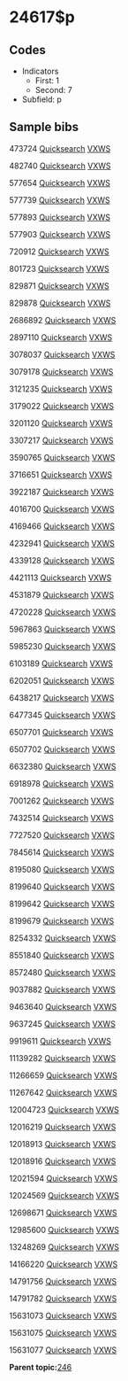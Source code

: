 # 24617$p

## Codes

-   Indicators
    -   First: 1
    -   Second: 7
-   Subfield: p

## Sample bibs

473724 [Quicksearch](https://search.library.yale.edu/catalog/473724) [VXWS](http://prodorbis.library.yale.edu:7014/vxws/GetHoldingsService?bibId=473724)

482740 [Quicksearch](https://search.library.yale.edu/catalog/482740) [VXWS](http://prodorbis.library.yale.edu:7014/vxws/GetHoldingsService?bibId=482740)

577654 [Quicksearch](https://search.library.yale.edu/catalog/577654) [VXWS](http://prodorbis.library.yale.edu:7014/vxws/GetHoldingsService?bibId=577654)

577739 [Quicksearch](https://search.library.yale.edu/catalog/577739) [VXWS](http://prodorbis.library.yale.edu:7014/vxws/GetHoldingsService?bibId=577739)

577893 [Quicksearch](https://search.library.yale.edu/catalog/577893) [VXWS](http://prodorbis.library.yale.edu:7014/vxws/GetHoldingsService?bibId=577893)

577903 [Quicksearch](https://search.library.yale.edu/catalog/577903) [VXWS](http://prodorbis.library.yale.edu:7014/vxws/GetHoldingsService?bibId=577903)

720912 [Quicksearch](https://search.library.yale.edu/catalog/720912) [VXWS](http://prodorbis.library.yale.edu:7014/vxws/GetHoldingsService?bibId=720912)

801723 [Quicksearch](https://search.library.yale.edu/catalog/801723) [VXWS](http://prodorbis.library.yale.edu:7014/vxws/GetHoldingsService?bibId=801723)

829871 [Quicksearch](https://search.library.yale.edu/catalog/829871) [VXWS](http://prodorbis.library.yale.edu:7014/vxws/GetHoldingsService?bibId=829871)

829878 [Quicksearch](https://search.library.yale.edu/catalog/829878) [VXWS](http://prodorbis.library.yale.edu:7014/vxws/GetHoldingsService?bibId=829878)

2686892 [Quicksearch](https://search.library.yale.edu/catalog/2686892) [VXWS](http://prodorbis.library.yale.edu:7014/vxws/GetHoldingsService?bibId=2686892)

2897110 [Quicksearch](https://search.library.yale.edu/catalog/2897110) [VXWS](http://prodorbis.library.yale.edu:7014/vxws/GetHoldingsService?bibId=2897110)

3078037 [Quicksearch](https://search.library.yale.edu/catalog/3078037) [VXWS](http://prodorbis.library.yale.edu:7014/vxws/GetHoldingsService?bibId=3078037)

3079178 [Quicksearch](https://search.library.yale.edu/catalog/3079178) [VXWS](http://prodorbis.library.yale.edu:7014/vxws/GetHoldingsService?bibId=3079178)

3121235 [Quicksearch](https://search.library.yale.edu/catalog/3121235) [VXWS](http://prodorbis.library.yale.edu:7014/vxws/GetHoldingsService?bibId=3121235)

3179022 [Quicksearch](https://search.library.yale.edu/catalog/3179022) [VXWS](http://prodorbis.library.yale.edu:7014/vxws/GetHoldingsService?bibId=3179022)

3201120 [Quicksearch](https://search.library.yale.edu/catalog/3201120) [VXWS](http://prodorbis.library.yale.edu:7014/vxws/GetHoldingsService?bibId=3201120)

3307217 [Quicksearch](https://search.library.yale.edu/catalog/3307217) [VXWS](http://prodorbis.library.yale.edu:7014/vxws/GetHoldingsService?bibId=3307217)

3590765 [Quicksearch](https://search.library.yale.edu/catalog/3590765) [VXWS](http://prodorbis.library.yale.edu:7014/vxws/GetHoldingsService?bibId=3590765)

3716651 [Quicksearch](https://search.library.yale.edu/catalog/3716651) [VXWS](http://prodorbis.library.yale.edu:7014/vxws/GetHoldingsService?bibId=3716651)

3922187 [Quicksearch](https://search.library.yale.edu/catalog/3922187) [VXWS](http://prodorbis.library.yale.edu:7014/vxws/GetHoldingsService?bibId=3922187)

4016700 [Quicksearch](https://search.library.yale.edu/catalog/4016700) [VXWS](http://prodorbis.library.yale.edu:7014/vxws/GetHoldingsService?bibId=4016700)

4169466 [Quicksearch](https://search.library.yale.edu/catalog/4169466) [VXWS](http://prodorbis.library.yale.edu:7014/vxws/GetHoldingsService?bibId=4169466)

4232941 [Quicksearch](https://search.library.yale.edu/catalog/4232941) [VXWS](http://prodorbis.library.yale.edu:7014/vxws/GetHoldingsService?bibId=4232941)

4339128 [Quicksearch](https://search.library.yale.edu/catalog/4339128) [VXWS](http://prodorbis.library.yale.edu:7014/vxws/GetHoldingsService?bibId=4339128)

4421113 [Quicksearch](https://search.library.yale.edu/catalog/4421113) [VXWS](http://prodorbis.library.yale.edu:7014/vxws/GetHoldingsService?bibId=4421113)

4531879 [Quicksearch](https://search.library.yale.edu/catalog/4531879) [VXWS](http://prodorbis.library.yale.edu:7014/vxws/GetHoldingsService?bibId=4531879)

4720228 [Quicksearch](https://search.library.yale.edu/catalog/4720228) [VXWS](http://prodorbis.library.yale.edu:7014/vxws/GetHoldingsService?bibId=4720228)

5967863 [Quicksearch](https://search.library.yale.edu/catalog/5967863) [VXWS](http://prodorbis.library.yale.edu:7014/vxws/GetHoldingsService?bibId=5967863)

5985230 [Quicksearch](https://search.library.yale.edu/catalog/5985230) [VXWS](http://prodorbis.library.yale.edu:7014/vxws/GetHoldingsService?bibId=5985230)

6103189 [Quicksearch](https://search.library.yale.edu/catalog/6103189) [VXWS](http://prodorbis.library.yale.edu:7014/vxws/GetHoldingsService?bibId=6103189)

6202051 [Quicksearch](https://search.library.yale.edu/catalog/6202051) [VXWS](http://prodorbis.library.yale.edu:7014/vxws/GetHoldingsService?bibId=6202051)

6438217 [Quicksearch](https://search.library.yale.edu/catalog/6438217) [VXWS](http://prodorbis.library.yale.edu:7014/vxws/GetHoldingsService?bibId=6438217)

6477345 [Quicksearch](https://search.library.yale.edu/catalog/6477345) [VXWS](http://prodorbis.library.yale.edu:7014/vxws/GetHoldingsService?bibId=6477345)

6507701 [Quicksearch](https://search.library.yale.edu/catalog/6507701) [VXWS](http://prodorbis.library.yale.edu:7014/vxws/GetHoldingsService?bibId=6507701)

6507702 [Quicksearch](https://search.library.yale.edu/catalog/6507702) [VXWS](http://prodorbis.library.yale.edu:7014/vxws/GetHoldingsService?bibId=6507702)

6632380 [Quicksearch](https://search.library.yale.edu/catalog/6632380) [VXWS](http://prodorbis.library.yale.edu:7014/vxws/GetHoldingsService?bibId=6632380)

6918978 [Quicksearch](https://search.library.yale.edu/catalog/6918978) [VXWS](http://prodorbis.library.yale.edu:7014/vxws/GetHoldingsService?bibId=6918978)

7001262 [Quicksearch](https://search.library.yale.edu/catalog/7001262) [VXWS](http://prodorbis.library.yale.edu:7014/vxws/GetHoldingsService?bibId=7001262)

7432514 [Quicksearch](https://search.library.yale.edu/catalog/7432514) [VXWS](http://prodorbis.library.yale.edu:7014/vxws/GetHoldingsService?bibId=7432514)

7727520 [Quicksearch](https://search.library.yale.edu/catalog/7727520) [VXWS](http://prodorbis.library.yale.edu:7014/vxws/GetHoldingsService?bibId=7727520)

7845614 [Quicksearch](https://search.library.yale.edu/catalog/7845614) [VXWS](http://prodorbis.library.yale.edu:7014/vxws/GetHoldingsService?bibId=7845614)

8195080 [Quicksearch](https://search.library.yale.edu/catalog/8195080) [VXWS](http://prodorbis.library.yale.edu:7014/vxws/GetHoldingsService?bibId=8195080)

8199640 [Quicksearch](https://search.library.yale.edu/catalog/8199640) [VXWS](http://prodorbis.library.yale.edu:7014/vxws/GetHoldingsService?bibId=8199640)

8199642 [Quicksearch](https://search.library.yale.edu/catalog/8199642) [VXWS](http://prodorbis.library.yale.edu:7014/vxws/GetHoldingsService?bibId=8199642)

8199679 [Quicksearch](https://search.library.yale.edu/catalog/8199679) [VXWS](http://prodorbis.library.yale.edu:7014/vxws/GetHoldingsService?bibId=8199679)

8254332 [Quicksearch](https://search.library.yale.edu/catalog/8254332) [VXWS](http://prodorbis.library.yale.edu:7014/vxws/GetHoldingsService?bibId=8254332)

8551840 [Quicksearch](https://search.library.yale.edu/catalog/8551840) [VXWS](http://prodorbis.library.yale.edu:7014/vxws/GetHoldingsService?bibId=8551840)

8572480 [Quicksearch](https://search.library.yale.edu/catalog/8572480) [VXWS](http://prodorbis.library.yale.edu:7014/vxws/GetHoldingsService?bibId=8572480)

9037882 [Quicksearch](https://search.library.yale.edu/catalog/9037882) [VXWS](http://prodorbis.library.yale.edu:7014/vxws/GetHoldingsService?bibId=9037882)

9463640 [Quicksearch](https://search.library.yale.edu/catalog/9463640) [VXWS](http://prodorbis.library.yale.edu:7014/vxws/GetHoldingsService?bibId=9463640)

9637245 [Quicksearch](https://search.library.yale.edu/catalog/9637245) [VXWS](http://prodorbis.library.yale.edu:7014/vxws/GetHoldingsService?bibId=9637245)

9919611 [Quicksearch](https://search.library.yale.edu/catalog/9919611) [VXWS](http://prodorbis.library.yale.edu:7014/vxws/GetHoldingsService?bibId=9919611)

11139282 [Quicksearch](https://search.library.yale.edu/catalog/11139282) [VXWS](http://prodorbis.library.yale.edu:7014/vxws/GetHoldingsService?bibId=11139282)

11266659 [Quicksearch](https://search.library.yale.edu/catalog/11266659) [VXWS](http://prodorbis.library.yale.edu:7014/vxws/GetHoldingsService?bibId=11266659)

11267642 [Quicksearch](https://search.library.yale.edu/catalog/11267642) [VXWS](http://prodorbis.library.yale.edu:7014/vxws/GetHoldingsService?bibId=11267642)

12004723 [Quicksearch](https://search.library.yale.edu/catalog/12004723) [VXWS](http://prodorbis.library.yale.edu:7014/vxws/GetHoldingsService?bibId=12004723)

12016219 [Quicksearch](https://search.library.yale.edu/catalog/12016219) [VXWS](http://prodorbis.library.yale.edu:7014/vxws/GetHoldingsService?bibId=12016219)

12018913 [Quicksearch](https://search.library.yale.edu/catalog/12018913) [VXWS](http://prodorbis.library.yale.edu:7014/vxws/GetHoldingsService?bibId=12018913)

12018916 [Quicksearch](https://search.library.yale.edu/catalog/12018916) [VXWS](http://prodorbis.library.yale.edu:7014/vxws/GetHoldingsService?bibId=12018916)

12021594 [Quicksearch](https://search.library.yale.edu/catalog/12021594) [VXWS](http://prodorbis.library.yale.edu:7014/vxws/GetHoldingsService?bibId=12021594)

12024569 [Quicksearch](https://search.library.yale.edu/catalog/12024569) [VXWS](http://prodorbis.library.yale.edu:7014/vxws/GetHoldingsService?bibId=12024569)

12698671 [Quicksearch](https://search.library.yale.edu/catalog/12698671) [VXWS](http://prodorbis.library.yale.edu:7014/vxws/GetHoldingsService?bibId=12698671)

12985600 [Quicksearch](https://search.library.yale.edu/catalog/12985600) [VXWS](http://prodorbis.library.yale.edu:7014/vxws/GetHoldingsService?bibId=12985600)

13248269 [Quicksearch](https://search.library.yale.edu/catalog/13248269) [VXWS](http://prodorbis.library.yale.edu:7014/vxws/GetHoldingsService?bibId=13248269)

14166220 [Quicksearch](https://search.library.yale.edu/catalog/14166220) [VXWS](http://prodorbis.library.yale.edu:7014/vxws/GetHoldingsService?bibId=14166220)

14791756 [Quicksearch](https://search.library.yale.edu/catalog/14791756) [VXWS](http://prodorbis.library.yale.edu:7014/vxws/GetHoldingsService?bibId=14791756)

14791782 [Quicksearch](https://search.library.yale.edu/catalog/14791782) [VXWS](http://prodorbis.library.yale.edu:7014/vxws/GetHoldingsService?bibId=14791782)

15631073 [Quicksearch](https://search.library.yale.edu/catalog/15631073) [VXWS](http://prodorbis.library.yale.edu:7014/vxws/GetHoldingsService?bibId=15631073)

15631075 [Quicksearch](https://search.library.yale.edu/catalog/15631075) [VXWS](http://prodorbis.library.yale.edu:7014/vxws/GetHoldingsService?bibId=15631075)

15631077 [Quicksearch](https://search.library.yale.edu/catalog/15631077) [VXWS](http://prodorbis.library.yale.edu:7014/vxws/GetHoldingsService?bibId=15631077)

**Parent topic:**[246](../../tags/246/246.md)

